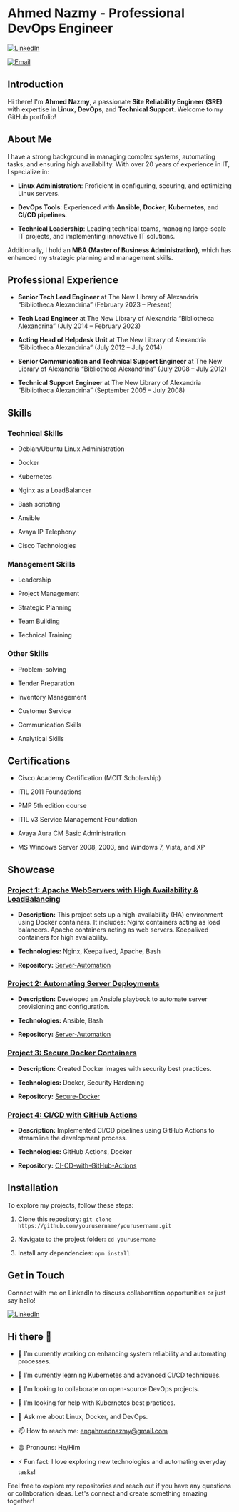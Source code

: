 # Ahmed Nazmy - Professional DevOps Engineer
 

[![LinkedIn](https://img.shields.io/badge/LinkedIn-Profile-blue)](https://eg.linkedin.com/in/anazmy)

[![Email](https://img.shields.io/badge/Email-engahmednazmy@gmail.com-red)](mailto:engahmednazmy@gmail.com)
 

## Introduction


Hi there! I'm **Ahmed Nazmy**, a passionate **Site Reliability Engineer (SRE)** with expertise in **Linux**, **DevOps**, and **Technical Support**. Welcome to my GitHub portfolio!


## About Me
 

I have a strong background in managing complex systems, automating tasks, and ensuring high availability. With over 20 years of experience in IT, I specialize in:


- **Linux Administration**: Proficient in configuring, securing, and optimizing Linux servers.

- **DevOps Tools**: Experienced with **Ansible**, **Docker**, **Kubernetes**, and **CI/CD pipelines**.

- **Technical Leadership**: Leading technical teams, managing large-scale IT projects, and implementing innovative IT solutions.
 

Additionally, I hold an **MBA (Master of Business Administration)**, which has enhanced my strategic planning and management skills.
 

## Professional Experience
 

- **Senior Tech Lead Engineer** at The New Library of Alexandria “Bibliotheca Alexandrina” (February 2023 – Present)

- **Tech Lead Engineer** at The New Library of Alexandria “Bibliotheca Alexandrina” (July 2014 – February 2023)

- **Acting Head of Helpdesk Unit** at The New Library of Alexandria “Bibliotheca Alexandrina” (July 2012 – July 2014)

- **Senior Communication and Technical Support Engineer** at The New Library of Alexandria “Bibliotheca Alexandrina” (July 2008 – July 2012)

- **Technical Support Engineer** at The New Library of Alexandria “Bibliotheca Alexandrina” (September 2005 – July 2008)
 

## Skills
 

### Technical Skills
 

- Debian/Ubuntu Linux Administration

- Docker

- Kubernetes

- Nginx as a LoadBalancer

- Bash scripting

- Ansible

- Avaya IP Telephony

- Cisco Technologies
 

### Management Skills
 

- Leadership

- Project Management

- Strategic Planning

- Team Building

- Technical Training


### Other Skills


- Problem-solving

- Tender Preparation

- Inventory Management

- Customer Service

- Communication Skills

- Analytical Skills
 

## Certifications


- Cisco Academy Certification (MCIT Scholarship)

- ITIL 2011 Foundations

- PMP 5th edition course

- ITIL v3 Service Management Foundation

- Avaya Aura CM Basic Administration

- MS Windows Server 2008, 2003, and Windows 7, Vista, and XP


## Showcase


### [Project 1: Apache WebServers with High Availability & LoadBalancing](https://github.com/EngAhmedNazmy/HA_LoadBalancer)


- **Description:** This project sets up a high-availability (HA) environment using Docker containers. It includes:
     Nginx containers acting as load balancers.
     Apache containers acting as web servers.
     Keepalived containers for high availability.

- **Technologies:** Nginx, Keepalived, Apache, Bash

- **Repository:** [Server-Automation](https://github.com/EngAhmedNazmy/HA_LoadBalancer)
 

### [Project 2: Automating Server Deployments](https://github.com/yourusername/Server-Automation)


- **Description:** Developed an Ansible playbook to automate server provisioning and configuration.

- **Technologies:** Ansible, Bash

- **Repository:** [Server-Automation](https://github.com/yourusername/Server-Automation)

  
### [Project 3: Secure Docker Containers](https://github.com/yourusername/Secure-Docker)


- **Description:** Created Docker images with security best practices.

- **Technologies:** Docker, Security Hardening

- **Repository:** [Secure-Docker](https://github.com/yourusername/Secure-Docker)


### [Project 4: CI/CD with GitHub Actions](https://github.com/yourusername/CI-CD-with-GitHub-Actions)


- **Description:** Implemented CI/CD pipelines using GitHub Actions to streamline the development process.

- **Technologies:** GitHub Actions, Docker

- **Repository:** [CI-CD-with-GitHub-Actions](https://github.com/yourusername/CI-CD-with-GitHub-Actions)


## Installation


To explore my projects, follow these steps:


1. Clone this repository: `git clone https://github.com/yourusername/yourusername.git`

2. Navigate to the project folder: `cd yourusername`

3. Install any dependencies: `npm install`


## Get in Touch


Connect with me on LinkedIn to discuss collaboration opportunities or just say hello!
 

[![LinkedIn](https://img.shields.io/badge/LinkedIn-Profile-blue)](https://eg.linkedin.com/in/anazmy)


## Hi there 👋


- 🔭 I’m currently working on enhancing system reliability and automating processes.

- 🌱 I’m currently learning Kubernetes and advanced CI/CD techniques.

- 👯 I’m looking to collaborate on open-source DevOps projects.

- 🤔 I’m looking for help with Kubernetes best practices.

- 💬 Ask me about Linux, Docker, and DevOps.

- 📫 How to reach me: [engahmednazmy@gmail.com](mailto:engahmednazmy@gmail.com)

- 😄 Pronouns: He/Him

- ⚡ Fun fact: I love exploring new technologies and automating everyday tasks!


Feel free to explore my repositories and reach out if you have any questions or collaboration ideas. Let's connect and create something amazing together!
